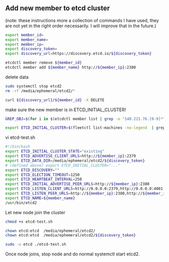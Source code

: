 ## Add new member to etcd cluster

(note: these instructions more a collection of commands I have used, they are not yet in the right order necessarily. I will improve that in the future.)

```bash
export member_id=
export member_name=
export member_ip=
export discovery_token=
export discovery_url=https://discovery.etcd.io/${discovery_token}
```


```bash
etcdctl member remove ${member_id}
etcdctl member add ${member_name} http://${member_ip}:2380
```

delete data
```bash
sudo systemctl stop etcd2
rm -rf /media/ephemeral/etcd2/*

curl ${discovery_url}/${member_id} -X DELETE
```

make sure the new member is in ETCD_INITIAL_CLUSTER!

```bash
GREP_OBJ=$(for i in $(etcdctl member list | grep -o "140.221.76.[0-9]*" | uniq) ; do echo -n $i ; echo -n "\|" ; done)

export ETCD_INITIAL_CLUSTER=$(fleetctl list-machines -no-legend  | grep "${GREP_OBJ}${member_ip}" | sed  's/.*\(140[0-9\.]*\).*\(node_[0-9a-z:]*\).*/\2=http:\/\/\1:2380/g' | tr '\n' ',')
```


vi etcd-test.sh
```bash
#!/bin/bash
export ETCD_INITIAL_CLUSTER_STATE="existing"
export ETCD_ADVERTISE_CLIENT_URLS=http://${member_ip}:2379
export ETCD_DATA_DIR=/media/ephemeral/etcd2/${discovery_token}
# (defined above) export ETCD_INITIAL_CLUSTER="..."
export ETCD_DISCOVERY=""
export ETCD_ELECTION_TIMEOUT=1250
export ETCD_HEARTBEAT_INTERVAL=250
export ETCD_INITIAL_ADVERTISE_PEER_URLS=http://${member_ip}:2380
export ETCD_LISTEN_CLIENT_URLS=http://0.0.0.0:2379,http://0.0.0.0:4001
export ETCD_LISTEN_PEER_URLS=http://${member_ip}:2380,http://${member_ip}:7001
export ETCD_NAME=${member_name}
/usr/bin/etcd2
```

Let new node join the cluster
```bash
chmod +x etcd-test.sh 

chown etcd:etcd  /media/ephemeral/etcd2/
chown etcd:etcd  /media/ephemeral/etcd2/${discovery_token}

sudo -u etcd ./etcd-test.sh 
```

Once node joins, stop node and do normal systemctl start etcd2.
